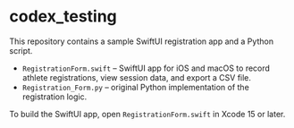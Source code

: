 # codex_testing

This repository contains a sample SwiftUI registration app and a Python script.

- `RegistrationForm.swift` – SwiftUI app for iOS and macOS to record athlete registrations, view session data, and export a CSV file.
- `Registration_Form.py` – original Python implementation of the registration logic.

To build the SwiftUI app, open `RegistrationForm.swift` in Xcode 15 or later.
